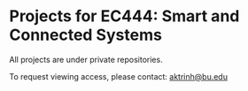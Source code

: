 <h1>Projects for EC444: Smart and Connected Systems</h1>

All projects are under private repositories.

To request viewing access, please contact: aktrinh@bu.edu
